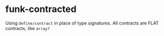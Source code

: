 funk-contracted
===============

Using `define/contract` in place of type signatures.
All contracts are FLAT contracts, like `array?`
